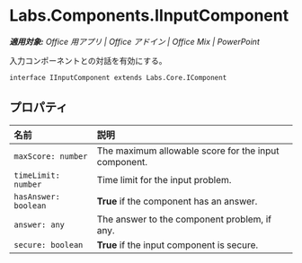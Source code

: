 ﻿
# Labs.Components.IInputComponent

 _**適用対象:** Office 用アプリ | Office アドイン | Office Mix | PowerPoint_

入力コンポーネントとの対話を有効にする。

```
interface IInputComponent extends Labs.Core.IComponent
```


## プロパティ


|名前|説明|
|:-----|:-----|
| `maxScore: number`|The maximum allowable score for the input component.|
| `timeLimit: number`|Time limit for the input problem.|
| `hasAnswer: boolean`|**True** if the component has an answer.|
| `answer: any`|The answer to the component problem, if any.|
| `secure: boolean`|**True** if the input component is secure.|
